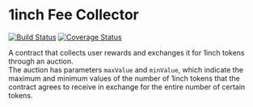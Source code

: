 # 1inch Fee Collector


[![Build Status](https://github.com/1inch/fee-collector/workflows/CI/badge.svg)](https://github.com/1inch/fee-collector/actions)
[![Coverage Status](https://coveralls.io/repos/github/1inch/fee-collector/badge.svg?branch=master)](https://coveralls.io/github/1inch/fee-collector?branch=master)


A contract that collects user rewards and exchanges it for 1inch tokens through an auction.<br>
The auction has parameters `maxValue` and `minValue`, which indicate the maximum and minimum values of the number of 1inch tokens that the contract agrees to receive in exchange for the entire number of certain tokens.
